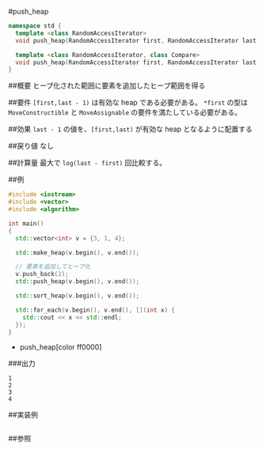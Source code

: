#push_heap
```cpp
namespace std {
  template <class RandomAccessIterator>
  void push_heap(RandomAccessIterator first, RandomAccessIterator last);

  template <class RandomAccessIterator, class Compare>
  void push_heap(RandomAccessIterator first, RandomAccessIterator last, Compare comp);
}
```

##概要
ヒープ化された範囲に要素を追加したヒープ範囲を得る


##要件
`[first,last - 1)` は有効な heap である必要がある。
`*first` の型は `MoveConstructible` と `MoveAssignable` の要件を満たしている必要がある。


##効果
`last - 1` の値を、`[first,last)` が有効な heap となるように配置する


##戻り値
なし


##計算量
最大で `log(last - first)` 回比較する。


##例
```cpp
#include <iostream>
#include <vector>
#include <algorithm>

int main()
{
  std::vector<int> v = {3, 1, 4};

  std::make_heap(v.begin(), v.end());

  // 要素を追加してヒープ化
  v.push_back(2);
  std::push_heap(v.begin(), v.end());

  std::sort_heap(v.begin(), v.end());

  std::for_each(v.begin(), v.end(), [](int x) {
    std::cout << x << std::endl;
  });
}
```
* push_heap[color ff0000]

###出力
```
1
2
3
4
```

##実装例
```cpp
```

##参照

